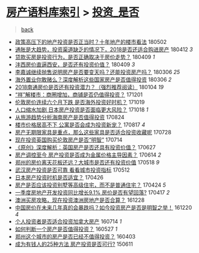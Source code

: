 [房产语料库索引](../../README.md)  > [投资_是否](投资_是否.md)
====
> [back](../README.md)

- [政策高压下的地产投资是否正当时？十年地产的楼市看法](http://jkwz.applinzi.com/ittc/7098475711709053959.html#%E6%94%BF%E7%AD%96%E9%AB%98%E5%8E%8B%E4%B8%8B%E7%9A%84%E5%9C%B0%E4%BA%A7%E6%8A%95%E8%B5%84%E6%98%AF%E5%90%A6%E6%AD%A3%E5%BD%93%E6%97%B6%EF%BC%9F%E5%8D%81%E5%B9%B4%E5%9C%B0%E4%BA%A7%E7%9A%84%E6%A5%BC%E5%B8%82%E7%9C%8B%E6%B3%95) 180502  
- [通胀是大趋势，投资渠道缺乏的情况下，2018是否还适合购进房产](http://jkwz.applinzi.com/ittc/7090807667138495498.html#%E9%80%9A%E8%83%80%E6%98%AF%E5%A4%A7%E8%B6%8B%E5%8A%BF%EF%BC%8C%E6%8A%95%E8%B5%84%E6%B8%A0%E9%81%93%E7%BC%BA%E4%B9%8F%E7%9A%84%E6%83%85%E5%86%B5%E4%B8%8B%EF%BC%8C2018%E6%98%AF%E5%90%A6%E8%BF%98%E9%80%82%E5%90%88%E8%B4%AD%E8%BF%9B%E6%88%BF%E4%BA%A7) 180412 *3* 
- [贷款买房是投资行为，是否正确取决于房价走势？](http://jkwz.applinzi.com/ittc/7089911401902769158.html#%E8%B4%B7%E6%AC%BE%E4%B9%B0%E6%88%BF%E6%98%AF%E6%8A%95%E8%B5%84%E8%A1%8C%E4%B8%BA%EF%BC%8C%E6%98%AF%E5%90%A6%E6%AD%A3%E7%A1%AE%E5%8F%96%E5%86%B3%E4%BA%8E%E6%88%BF%E4%BB%B7%E8%B5%B0%E5%8A%BF%EF%BC%9F) 180409 *1* 
- [沣西房价直逼西安，是否还有投资价值？](http://jkwz.applinzi.com/ittc/7089917098711319558.html#%E6%B2%A3%E8%A5%BF%E6%88%BF%E4%BB%B7%E7%9B%B4%E9%80%BC%E8%A5%BF%E5%AE%89%EF%BC%8C%E6%98%AF%E5%90%A6%E8%BF%98%E6%9C%89%E6%8A%95%E8%B5%84%E4%BB%B7%E5%80%BC%EF%BC%9F) 180409 *3* 
- [李嘉诚继续抛售说明房产是否要变天吗？还能投资房产吗？](http://jkwz.applinzi.com/ittc/7077419109098980363.html#%E6%9D%8E%E5%98%89%E8%AF%9A%E7%BB%A7%E7%BB%AD%E6%8A%9B%E5%94%AE%E8%AF%B4%E6%98%8E%E6%88%BF%E4%BA%A7%E6%98%AF%E5%90%A6%E8%A6%81%E5%8F%98%E5%A4%A9%E5%90%97%EF%BC%9F%E8%BF%98%E8%83%BD%E6%8A%95%E8%B5%84%E6%88%BF%E4%BA%A7%E5%90%97%EF%BC%9F) 180306 *25* 
- [海外置业你敢赌么？深度解析这些国家房产是否值得投资](http://jkwz.applinzi.com/ittc/7077302134209250314.html#%E6%B5%B7%E5%A4%96%E7%BD%AE%E4%B8%9A%E4%BD%A0%E6%95%A2%E8%B5%8C%E4%B9%88%EF%BC%9F%E6%B7%B1%E5%BA%A6%E8%A7%A3%E6%9E%90%E8%BF%99%E4%BA%9B%E5%9B%BD%E5%AE%B6%E6%88%BF%E4%BA%A7%E6%98%AF%E5%90%A6%E5%80%BC%E5%BE%97%E6%8A%95%E8%B5%84) 180306 *2* 
- [2018南通房价是否还有投资潜力？（强烈推荐阅读）](http://jkwz.applinzi.com/ittc/7054777169715135498.html#2018%E5%8D%97%E9%80%9A%E6%88%BF%E4%BB%B7%E6%98%AF%E5%90%A6%E8%BF%98%E6%9C%89%E6%8A%95%E8%B5%84%E6%BD%9C%E5%8A%9B%EF%BC%9F%EF%BC%88%E5%BC%BA%E7%83%88%E6%8E%A8%E8%8D%90%E9%98%85%E8%AF%BB%EF%BC%89) 180104 *19* 
- [“祥”解楼市：商圈增加，商铺是否仍值得投资？](http://jkwz.applinzi.com/ittc/7042036002770650128.html#%E2%80%9C%E7%A5%A5%E2%80%9D%E8%A7%A3%E6%A5%BC%E5%B8%82%EF%BC%9A%E5%95%86%E5%9C%88%E5%A2%9E%E5%8A%A0%EF%BC%8C%E5%95%86%E9%93%BA%E6%98%AF%E5%90%A6%E4%BB%8D%E5%80%BC%E5%BE%97%E6%8A%95%E8%B5%84%EF%BC%9F) 171201  
- [伦敦房价连续六个月下跌 是否海外投资好时机？](http://jkwz.applinzi.com/ittc/7026091745161511952.html#%E4%BC%A6%E6%95%A6%E6%88%BF%E4%BB%B7%E8%BF%9E%E7%BB%AD%E5%85%AD%E4%B8%AA%E6%9C%88%E4%B8%8B%E8%B7%8C+%E6%98%AF%E5%90%A6%E6%B5%B7%E5%A4%96%E6%8A%95%E8%B5%84%E5%A5%BD%E6%97%B6%E6%9C%BA%EF%BC%9F) 171019  
- [人口缩水加剧 日本房产投资是否面临更大风险？](http://jkwz.applinzi.com/ittc/7025793857093108753.html#%E4%BA%BA%E5%8F%A3%E7%BC%A9%E6%B0%B4%E5%8A%A0%E5%89%A7+%E6%97%A5%E6%9C%AC%E6%88%BF%E4%BA%A7%E6%8A%95%E8%B5%84%E6%98%AF%E5%90%A6%E9%9D%A2%E4%B8%B4%E6%9B%B4%E5%A4%A7%E9%A3%8E%E9%99%A9%EF%BC%9F) 171018 *1* 
- [从旅游趋势分析海南房产是否值得投资](http://jkwz.applinzi.com/ittc/7005411373528646672.html#%E4%BB%8E%E6%97%85%E6%B8%B8%E8%B6%8B%E5%8A%BF%E5%88%86%E6%9E%90%E6%B5%B7%E5%8D%97%E6%88%BF%E4%BA%A7%E6%98%AF%E5%90%A6%E5%80%BC%E5%BE%97%E6%8A%95%E8%B5%84) 170824  
- [楼市价格居高不下 公寓是否会成为投资新宠？](http://jkwz.applinzi.com/ittc/7002711859315344401.html#%E6%A5%BC%E5%B8%82%E4%BB%B7%E6%A0%BC%E5%B1%85%E9%AB%98%E4%B8%8D%E4%B8%8B+%E5%85%AC%E5%AF%93%E6%98%AF%E5%90%A6%E4%BC%9A%E6%88%90%E4%B8%BA%E6%8A%95%E8%B5%84%E6%96%B0%E5%AE%A0%EF%BC%9F) 170817 *4* 
- [房产无期限家具是重点，那么这些家具是否适合投资收藏呢](http://jkwz.applinzi.com/ittc/6995442503854326801.html#%E6%88%BF%E4%BA%A7%E6%97%A0%E6%9C%9F%E9%99%90%E5%AE%B6%E5%85%B7%E6%98%AF%E9%87%8D%E7%82%B9%EF%BC%8C%E9%82%A3%E4%B9%88%E8%BF%99%E4%BA%9B%E5%AE%B6%E5%85%B7%E6%98%AF%E5%90%A6%E9%80%82%E5%90%88%E6%8A%95%E8%B5%84%E6%94%B6%E8%97%8F%E5%91%A2) 170728  
- [现在投资英国购买伦敦房产是否“明智”](http://jkwz.applinzi.com/ittc/6990118344588788753.html#%E7%8E%B0%E5%9C%A8%E6%8A%95%E8%B5%84%E8%8B%B1%E5%9B%BD%E8%B4%AD%E4%B9%B0%E4%BC%A6%E6%95%A6%E6%88%BF%E4%BA%A7%E6%98%AF%E5%90%A6%E2%80%9C%E6%98%8E%E6%99%BA%E2%80%9D) 170714  
- [《原创》深度解析：英国房产是否还具有投资价值？](http://jkwz.applinzi.com/ittc/6983865090099905540.html#%E3%80%8A%E5%8E%9F%E5%88%9B%E3%80%8B%E6%B7%B1%E5%BA%A6%E8%A7%A3%E6%9E%90%EF%BC%9A%E8%8B%B1%E5%9B%BD%E6%88%BF%E4%BA%A7%E6%98%AF%E5%90%A6%E8%BF%98%E5%85%B7%E6%9C%89%E6%8A%95%E8%B5%84%E4%BB%B7%E5%80%BC%EF%BC%9F) 170627  
- [房产调控至今 房产投资是否成为金属价格主导因素？](http://jkwz.applinzi.com/ittc/6979033533245817861.html#%E6%88%BF%E4%BA%A7%E8%B0%83%E6%8E%A7%E8%87%B3%E4%BB%8A+%E6%88%BF%E4%BA%A7%E6%8A%95%E8%B5%84%E6%98%AF%E5%90%A6%E6%88%90%E4%B8%BA%E9%87%91%E5%B1%9E%E4%BB%B7%E6%A0%BC%E4%B8%BB%E5%AF%BC%E5%9B%A0%E7%B4%A0%EF%BC%9F) 170614 *2* 
- [郑州的房价离天花板还远？大城市是否还有投资价值](http://jkwz.applinzi.com/ittc/6968950993214505989.html#%E9%83%91%E5%B7%9E%E7%9A%84%E6%88%BF%E4%BB%B7%E7%A6%BB%E5%A4%A9%E8%8A%B1%E6%9D%BF%E8%BF%98%E8%BF%9C%EF%BC%9F%E5%A4%A7%E5%9F%8E%E5%B8%82%E6%98%AF%E5%90%A6%E8%BF%98%E6%9C%89%E6%8A%95%E8%B5%84%E4%BB%B7%E5%80%BC) 170518 *9* 
- [武汉房产投资是否可靠 看看城市投资指标](http://jkwz.applinzi.com/ittc/6966828723113296901.html#%E6%AD%A6%E6%B1%89%E6%88%BF%E4%BA%A7%E6%8A%95%E8%B5%84%E6%98%AF%E5%90%A6%E5%8F%AF%E9%9D%A0+%E7%9C%8B%E7%9C%8B%E5%9F%8E%E5%B8%82%E6%8A%95%E8%B5%84%E6%8C%87%E6%A0%87) 170512  
- [日本房产投资时机是否适宜？](http://jkwz.applinzi.com/ittc/6960842315546493956.html#%E6%97%A5%E6%9C%AC%E6%88%BF%E4%BA%A7%E6%8A%95%E8%B5%84%E6%97%B6%E6%9C%BA%E6%98%AF%E5%90%A6%E9%80%82%E5%AE%9C%EF%BC%9F) 170426  
- [房产是否应该投资别墅等高级住宅，而不是普通住宅？](http://jkwz.applinzi.com/ittc/6960131506956665861.html#%E6%88%BF%E4%BA%A7%E6%98%AF%E5%90%A6%E5%BA%94%E8%AF%A5%E6%8A%95%E8%B5%84%E5%88%AB%E5%A2%85%E7%AD%89%E9%AB%98%E7%BA%A7%E4%BD%8F%E5%AE%85%EF%BC%8C%E8%80%8C%E4%B8%8D%E6%98%AF%E6%99%AE%E9%80%9A%E4%BD%8F%E5%AE%85%EF%BC%9F) 170424 *5* 
- [一季度房地产开发投资同比增长9.1% 房价是否有望回落?](http://jkwz.applinzi.com/ittc/6957466697610036229.html#%E4%B8%80%E5%AD%A3%E5%BA%A6%E6%88%BF%E5%9C%B0%E4%BA%A7%E5%BC%80%E5%8F%91%E6%8A%95%E8%B5%84%E5%90%8C%E6%AF%94%E5%A2%9E%E9%95%BF9.1%25+%E6%88%BF%E4%BB%B7%E6%98%AF%E5%90%A6%E6%9C%89%E6%9C%9B%E5%9B%9E%E8%90%BD%3F) 170417 *2* 
- [澳洲买房攻略，现在投资澳洲房地产是否合算？](http://jkwz.applinzi.com/ittc/6916639504592274437.html#%E6%BE%B3%E6%B4%B2%E4%B9%B0%E6%88%BF%E6%94%BB%E7%95%A5%EF%BC%8C%E7%8E%B0%E5%9C%A8%E6%8A%95%E8%B5%84%E6%BE%B3%E6%B4%B2%E6%88%BF%E5%9C%B0%E4%BA%A7%E6%98%AF%E5%90%A6%E5%90%88%E7%AE%97%EF%BC%9F) 161228  
- [中国房价在未来几年真的会暴跌吗？如今投资房产是否是明智之举！](http://jkwz.applinzi.com/ittc/6913797061740069892.html#%E4%B8%AD%E5%9B%BD%E6%88%BF%E4%BB%B7%E5%9C%A8%E6%9C%AA%E6%9D%A5%E5%87%A0%E5%B9%B4%E7%9C%9F%E7%9A%84%E4%BC%9A%E6%9A%B4%E8%B7%8C%E5%90%97%EF%BC%9F%E5%A6%82%E4%BB%8A%E6%8A%95%E8%B5%84%E6%88%BF%E4%BA%A7%E6%98%AF%E5%90%A6%E6%98%AF%E6%98%8E%E6%99%BA%E4%B9%8B%E4%B8%BE%EF%BC%81) 161220 *4* 
- [个人投资者是否适合投资加拿大房产](http://jkwz.applinzi.com/ittc/6854640794933396485.html#%E4%B8%AA%E4%BA%BA%E6%8A%95%E8%B5%84%E8%80%85%E6%98%AF%E5%90%A6%E9%80%82%E5%90%88%E6%8A%95%E8%B5%84%E5%8A%A0%E6%8B%BF%E5%A4%A7%E6%88%BF%E4%BA%A7) 160714 *1* 
- [如何判断一个房产是否值得投资？](http://jkwz.applinzi.com/ittc/6836826476879807492.html#%E5%A6%82%E4%BD%95%E5%88%A4%E6%96%AD%E4%B8%80%E4%B8%AA%E6%88%BF%E4%BA%A7%E6%98%AF%E5%90%A6%E5%80%BC%E5%BE%97%E6%8A%95%E8%B5%84%EF%BC%9F) 160527 *1* 
- [郑州这个城市的房产是否已经不值得投资？](http://jkwz.applinzi.com/ittc/6812061534897308676.html#%E9%83%91%E5%B7%9E%E8%BF%99%E4%B8%AA%E5%9F%8E%E5%B8%82%E7%9A%84%E6%88%BF%E4%BA%A7%E6%98%AF%E5%90%A6%E5%B7%B2%E7%BB%8F%E4%B8%8D%E5%80%BC%E5%BE%97%E6%8A%95%E8%B5%84%EF%BC%9F) 160403  
- [成为有钱人的25种方法 房产投资是否可行?](http://jkwz.applinzi.com/ittc/547650611422658025.html#%E6%88%90%E4%B8%BA%E6%9C%89%E9%92%B1%E4%BA%BA%E7%9A%8425%E7%A7%8D%E6%96%B9%E6%B3%95+%E6%88%BF%E4%BA%A7%E6%8A%95%E8%B5%84%E6%98%AF%E5%90%A6%E5%8F%AF%E8%A1%8C%3F) 150611  
